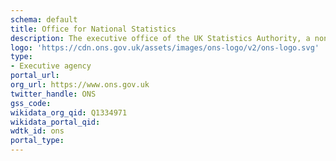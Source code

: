 ```yaml
---
schema: default
title: Office for National Statistics
description: The executive office of the UK Statistics Authority, a non-ministerial department which reports directly to the UK Parliament
logo: 'https://cdn.ons.gov.uk/assets/images/ons-logo/v2/ons-logo.svg'
type:
- Executive agency
portal_url: 
org_url: https://www.ons.gov.uk
twitter_handle: ONS
gss_code: 
wikidata_org_qid: Q1334971
wikidata_portal_qid: 
wdtk_id: ons
portal_type: 
---
```

